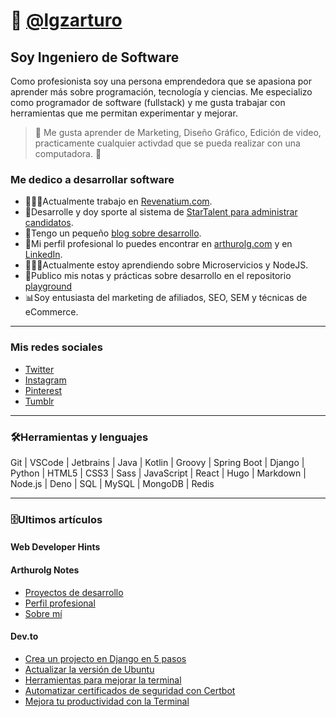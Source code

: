 # 🤖 [@lgzarturo](https://twitter.com/lgzarturo)

## Soy Ingeniero de Software

Como profesionista soy una persona emprendedora que se apasiona por aprender más sobre programación, tecnología y ciencias. Me especializo como programador de software (fullstack) y me gusta trabajar con herramientas que me permitan experimentar y mejorar.

> 🤔 Me gusta aprender de Marketing, Diseño Gráfico, Edición de video, practicamente cualquier activdad que se pueda realizar con una computadora. 🤣

### Me dedico a desarrollar software

- 👨🏻‍💻Actualmente trabajo en [Revenatium.com](https://revenatium.com).
- 💼Desarrolle y doy sporte al sistema de [StarTalent para administrar candidatos](https://startalent.mx).
- 📰Tengo un pequeño [blog sobre desarrollo](https://webdeveloperhints.com).
- 🤺Mi perfil profesional lo puedes encontrar en [arthurolg.com](https://arthurolg.com) y en [LinkedIn](https://www.linkedin.com/in/lgzarturo).
- 👨🏻‍🔬Actualmente estoy aprendiendo sobre Microservicios y NodeJS.
- 📓Publico mis notas y prácticas sobre desarrollo en el repositorio [playground](https://github.com/lgzarturo/playground)
- 📊Soy entusiasta del marketing de afiliados, SEO, SEM y técnicas de eCommerce.

---

### Mis redes sociales

- [Twitter](https://twitter.com/lgzarturo)
- [Instagram](https://www.instagram.com/lgzarturo/)
- [Pinterest](https://www.pinterest.com.mx/arthurolg/)
- [Tumblr](https://arthurolg.tumblr.com/)

---

### 🛠Herramientas y lenguajes

Git | VSCode | Jetbrains | Java | Kotlin | Groovy | Spring Boot | Django | Python | HTML5 | CSS3 | Sass | JavaScript | React | Hugo | Markdown | Node.js | Deno | SQL | MySQL | MongoDB | Redis

---

### 🗄Ultimos artículos

#### Web Developer Hints

<!-- BLOG-WDH:START --><!-- BLOG-WDH:END -->

#### Arthurolg Notes

<!-- BLOG-ALG:START -->
- [Proyectos de desarrollo](https://arthurolg.com/posts/development-projects/)
- [Perfil profesional](https://arthurolg.com/profile/)
- [Sobre mí](https://arthurolg.com/about/)
<!-- BLOG-ALG:END -->

#### Dev.to

<!-- BLOG-DEV:START -->
- [Crea un projecto en Django en 5 pasos](https://dev.to/lgzarturo/crea-un-projecto-en-django-en-5-pasos-5h7o)
- [Actualizar la versión de Ubuntu](https://dev.to/lgzarturo/actualizar-la-version-de-ubuntu-5g98)
- [Herramientas para mejorar la terminal](https://dev.to/lgzarturo/herramientas-para-mejorar-la-terminal-9mg)
- [Automatizar certificados de seguridad con Certbot](https://dev.to/lgzarturo/automatizar-certificados-de-seguridad-con-certbot-n6n)
- [Mejora tu productividad con la Terminal](https://dev.to/lgzarturo/mejora-tu-productividad-con-la-terminal-4p08)
<!-- BLOG-DEV:END -->
